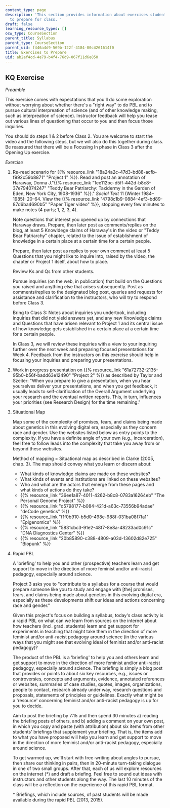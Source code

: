 ```yaml
---
content_type: page
description: 'This section provides information about exercises students should do
  to prepare for class. '
draft: false
learning_resource_types: []
ocw_type: CourseSection
parent_title: Syllabus
parent_type: CourseSection
parent_uid: f446a4d9-569b-122f-4184-00c4261614f0
title: Exercises to Prepare
uid: ab2af4cd-4e79-b4f4-76d9-067f11d6e850
---
```

## KQ Exercise

*Preamble*

This exercise comes with expectations that you'll do some exploration without worrying about whether there's a "right way" to do PBL and to pursue cultural interpreation of science (and of other knowledge making, such as interpreation of science). Instructor feedback will help you tease out various lines of questioning that occur to you and then focus those inquiries. 

You should do steps 1 & 2 before Class 2. You are welcome to start the video and the following steps, but we will also do this together during class. Be reassured that there will be a Focusing In phase in Class 3 after the Opening Up exercise.

*Exercise*

1. Re-read scenario for {{% resource_link "18a24a2c-47d3-bd88-acfb-f992c59b8871" "Project 1" %}}. Read and post an annotation of Haraway, Donna J."{{% resource_link "1ee112bc-d5ff-442d-b8c8-37e794074247" "Teddy Bear Patriarchy: Taxidermy in the Garden of Eden, New York City, 1908-1936" %}}." *Social Text* 11 (Winter 1984–1985): 20–64. View the {{% resource_link "4798c1b9-0884-4ef3-bd89-87d6ba4690b5" "Paper Tiger video" %}}, stopping every few minutes to make notes (4 parts; 1, 2, 3, 4).   
      
    Note questions that interest you opened up by connections that Haraway draws. Prepare, then later post as comments/replies on the blog, at least 5 Knowldege claims of Haraway's in the video or "Teddy Bear Patriarchy" chapter, related to the issue of establishment of knowledge in a certain place at a certain time for a certain people.   
      
    Prepare, then later post as replies to your own comment at least 5 Questions that you might like to inquire into, raised by the video, the chapter or Project 1 itself, about how to place.   
      
    Review Ks and Qs from other students.   
      
    Pursue inquiries (on the web, in publication) that build on the Questions you raised and anything else that arises subsequently. Post as comments/replies to the designated blog post, queries and requests for assistance and clarification to the instructors, who will try to respond before Class 3.   
      
    Bring to Class 3: Notes about inquiries you undertook, including inquiries that did not yield answers yet, and any new Knowledge claims and Questions that have arisen relevant to Project 1 and its central issue of how knowledge gets established in a certain place at a certain time for a certain people.   
      
    In Class 3, we will review these inquiries with a view to your inquiring further over the next week and preparing focused presentations for Week 4. Feedback from the instructors on this exercise should help in focusing your inquiries and preparing your presentations.
2. Work in progress presentation on {{% resource_link "61a72732-2135-95b0-b56f-badd63e12490" "Project 2" %}} as described by Taylor and Szeiter: "When you prepare to give a presentation, when you hear yourselves deliver your presentations, and when you get feedback, it usually leads to self-clarification of the Overall Argument underlying your research and the eventual written reports. This, in turn, influences your priorities (see Research Design) for the time remaining."
3. Situational Map   
      
    Map some of the complexity of promises, fears, and claims being made about genetics in this evolving digital era, especially as they concern race and gender. Use the websites listed below as entry points to the complexity. If you have a definite angle of your own (e.g., incarceration), feel free to follow leads into the complexity that take you away from or beyond these websites.   
      
    Method of mapping = Situational map as described in Clarke (2005, chap. 3). The map should convey what you learn or discern about:   
      
    - What kinds of knowledge claims are made on these websites?
    - What kinds of events and institutions are linked on these websites?
    - Who and what are the actors that emerge from these pages and what kinds of actions do they take?
    - {{% resource_link "36ee1a87-4011-4262-b8c8-0783a16264eb" "The Personal Genome Project" %}}
    - {{% resource_link "d5798177-b084-421d-a63c-73556b94adae" "deCode genetics" %}}
    - {{% resource_link "f1f0b910-b5d0-498e-988f-031ba08f7fa1" "Epigenomics" %}}
    - {{% resource_link "5831cbc3-91e2-48f7-8e8a-48233ad0c91c" "DNA Diagnostics Center" %}}
    - {{% resource_link "20b85890-c388-4809-a03d-13602d82e725" "Biopunk" %}}
4. Rapid PBL   
      
    A 'briefing' to help you and other (prospective) teachers learn and get support to move in the direction of more feminist and/or anti-racist pedagogy, especially around science.   
      
    Project 3 asks you to "contribute to a syllabus for a course that would prepare someone like you to study and engage with \[the\] promises, fears, and claims being made about genetics in this evolving digital era, especially as these developments shift our ideas and actions concerning race and gender."   
      
    Given this project's focus on building a syllabus, today's class activity is a rapid PBL on what can we learn from sources on the internet about how teachers (incl. grad. students) learn and get support for experiments in teaching that might take them in the direction of more feminist and/or anti-racist pedagogy around science (in the various ways that you might see that evolving ideal of feminist and/or anti-racist pedagogy)?   
      
    The product of the PBL is a 'briefing' to help you and others learn and get support to move in the direction of more feminist and/or anti-racist pedagogy, especially around science. The briefing is simply a blog post that provides or points to about six key resources, e.g., issues or controversies, concepts and arguments, evidence, annotated references or websites, summaries of case studies, quotes, images, organizations, people to contact, research already under way, research questions and proposals, statements of principles or guidelines. Exactly what might be a 'resource' concerning feminist and/or anti-racist pedagogy is up for you to decide.   
      
    Aim to post the briefing by 7:15 and then spend 30 minutes a) reading the briefing posts of others, and b) adding a comment on your own post, in which you copy and paste (with attribution) about six items from other students' briefings that supplement your briefing. That is, the items add to what you have proposed will help you learn and get support to move in the direction of more feminist and/or anti-racist pedagogy, especially around science.   
      
    To get warmed up, we'll start with free-writing about angles to pursue, then share our thinking in pairs, then in 20-minute turn-taking dialogue in one of two small groups. After that, each of us will explore resources on the internet (\*) and draft a briefing. Feel free to sound out ideas with instructors and other students along the way. The last 10 minutes of the class will be a reflection on the experience of this rapid PBL format.   
      
    \* Briefings, which include sources, of past students will be made available during the rapid PBL (2013, 2015).